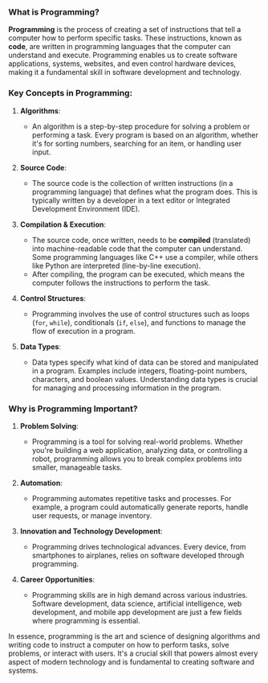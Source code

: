 ### **What is Programming?**

**Programming** is the process of creating a set of instructions that tell a computer how to perform specific tasks. These instructions, known as **code**, are written in programming languages that the computer can understand and execute. Programming enables us to create software applications, systems, websites, and even control hardware devices, making it a fundamental skill in software development and technology.

### **Key Concepts in Programming:**

1. **Algorithms**:
   - An algorithm is a step-by-step procedure for solving a problem or performing a task. Every program is based on an algorithm, whether it's for sorting numbers, searching for an item, or handling user input.
   
2. **Source Code**:
   - The source code is the collection of written instructions (in a programming language) that defines what the program does. This is typically written by a developer in a text editor or Integrated Development Environment (IDE).

3. **Compilation & Execution**:
   - The source code, once written, needs to be **compiled** (translated) into machine-readable code that the computer can understand. Some programming languages like C++ use a compiler, while others like Python are interpreted (line-by-line execution).
   - After compiling, the program can be executed, which means the computer follows the instructions to perform the task.

4. **Control Structures**:
   - Programming involves the use of control structures such as loops (`for`, `while`), conditionals (`if`, `else`), and functions to manage the flow of execution in a program.

5. **Data Types**:
   - Data types specify what kind of data can be stored and manipulated in a program. Examples include integers, floating-point numbers, characters, and boolean values. Understanding data types is crucial for managing and processing information in the program.

### **Why is Programming Important?**

1. **Problem Solving**:
   - Programming is a tool for solving real-world problems. Whether you're building a web application, analyzing data, or controlling a robot, programming allows you to break complex problems into smaller, manageable tasks.

2. **Automation**:
   - Programming automates repetitive tasks and processes. For example, a program could automatically generate reports, handle user requests, or manage inventory.

3. **Innovation and Technology Development**:
   - Programming drives technological advances. Every device, from smartphones to airplanes, relies on software developed through programming.

4. **Career Opportunities**:
   - Programming skills are in high demand across various industries. Software development, data science, artificial intelligence, web development, and mobile app development are just a few fields where programming is essential.


In essence, programming is the art and science of designing algorithms and writing code to instruct a computer on how to perform tasks, solve problems, or interact with users. It's a crucial skill that powers almost every aspect of modern technology and is fundamental to creating software and systems.
